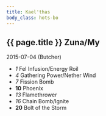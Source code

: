 ```yaml
---
title: Kael'thas
body_class: hots-bo
---
```


## {{ page.title }} Zuna/My
2015-07-04 (Butcher)

-   _1_  Fel Infusion/Energy Roil
-   _4_  Gathering Power/Nether Wind
-   _7_  Fission Bomb 
- __10__ Phoenix
-  _13_  Flamethrower
-  _16_  Chain Bomb/Ignite
- __20__ Bolt of the Storm

